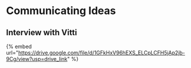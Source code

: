 # Communicating Ideas

## Interview with Vitti

{% embed url="https://drive.google.com/file/d/1GFkHxV96hEXS_ELCpLCFH5jAp2jb-9Cg/view?usp=drive_link" %}

